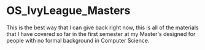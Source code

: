 # OS_IvyLeague_Masters
This is the best way that I can give back right now, this is all of the materials that I have covered so far in the first semester at my Master's designed for people with no formal background in Computer Science.
